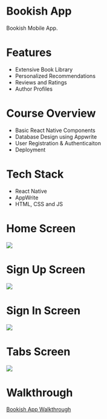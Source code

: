 
# Bookish App
Bookish Mobile App.

# Features
* Extensive Book Library
* Personalized Recommendations
* Reviews and Ratings
* Author Profiles

# Course Overview
* Basic React Native Components
* Database Design using Appwrite
* User Registration & Authenticaiton
* Deployment

# Tech Stack
* React Native
* AppWrite
* HTML, CSS and JS

# Home Screen
<img src="assets/screenshot/onboarding.jpg">  

# Sign Up Screen
<img src="assets/screenshot/signup.jpg">  

# Sign In Screen
<img src="assets/screenshot/login.jpg">  

# Tabs Screen
<img src="assets/screenshot/tabs.jpg">  

# Walkthrough

[Bookish App Walkthrough]()